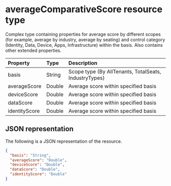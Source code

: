 #  averageComparativeScore resource type

Complex type containing properties for average score by different scopes (for example, average by industry, average by seating) and control category (Identity, Data, Device, Apps, Infrastructure) within the basis. Also contains other extended properties.

|Property |Type |Description |
|:--|:--|:--|
|	basis	|	String	|	Scope type (By AllTenants, TotalSeats, IndustryTypes)	|
|	averageScore	|	Double	| Average score within specified basis |
|	deviceScore	|	Double	| Average score within specified basis |
|	dataScore	|	Double	| Average score within specified basis |
|	identityScore	|	Double	| Average score within specified basis |

## JSON representation

The following is a JSON representation of the resource.

<!-- {
  "blockType": "resource",
  "optionalProperties": [

  ],
  "@odata.type": "microsoft.graph.averageComparativeScore"
}-->

```json
{
  "basis": "String",
  "averageScore": "Double",
  "deviceScore": "Double",
  "dataScore": "Double",
  "identityScore": "Double"
}

```


<!-- {
  "type": "#page.annotation",
  "description": "averageComparativeScore resource",
  "keywords": "",
  "section": "documentation",
  "tocPath": ""
}-->

